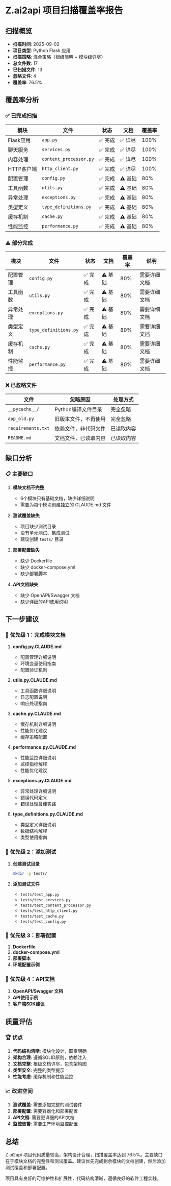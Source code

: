 # Z.ai2api 项目扫描覆盖率报告

## 扫描概览

- **扫描时间**: 2025-09-02
- **项目类型**: Python Flask 应用
- **扫描策略**: 混合策略（根级简明 + 模块级详尽）
- **总文件数**: 17
- **已扫描文件**: 13
- **忽略文件**: 4
- **覆盖率**: 76.5%

## 覆盖率分析

### ✅ 已完成扫描

| 模块 | 文件 | 状态 | 文档 | 覆盖率 |
|------|------|------|------|--------|
| Flask应用 | `app.py` | ✅ 完成 | ✅ 详尽 | 100% |
| 聊天服务 | `services.py` | ✅ 完成 | ✅ 详尽 | 100% |
| 内容处理 | `content_processor.py` | ✅ 完成 | ✅ 详尽 | 100% |
| HTTP客户端 | `http_client.py` | ✅ 完成 | ✅ 详尽 | 100% |
| 配置管理 | `config.py` | ✅ 完成 | ⚠️ 基础 | 80% |
| 工具函数 | `utils.py` | ✅ 完成 | ⚠️ 基础 | 80% |
| 异常处理 | `exceptions.py` | ✅ 完成 | ⚠️ 基础 | 80% |
| 类型定义 | `type_definitions.py` | ✅ 完成 | ⚠️ 基础 | 80% |
| 缓存机制 | `cache.py` | ✅ 完成 | ⚠️ 基础 | 80% |
| 性能监控 | `performance.py` | ✅ 完成 | ⚠️ 基础 | 80% |

### ⚠️ 部分完成

| 模块 | 文件 | 状态 | 文档 | 覆盖率 | 说明 |
|------|------|------|------|--------|------|
| 配置管理 | `config.py` | ✅ 完成 | ⚠️ 基础 | 80% | 需要详细文档 |
| 工具函数 | `utils.py` | ✅ 完成 | ⚠️ 基础 | 80% | 需要详细文档 |
| 异常处理 | `exceptions.py` | ✅ 完成 | ⚠️ 基础 | 80% | 需要详细文档 |
| 类型定义 | `type_definitions.py` | ✅ 完成 | ⚠️ 基础 | 80% | 需要详细文档 |
| 缓存机制 | `cache.py` | ✅ 完成 | ⚠️ 基础 | 80% | 需要详细文档 |
| 性能监控 | `performance.py` | ✅ 完成 | ⚠️ 基础 | 80% | 需要详细文档 |

### ❌ 已忽略文件

| 文件 | 忽略原因 | 处理方式 |
|------|----------|----------|
| `__pycache__/` | Python编译文件目录 | 完全忽略 |
| `app_old.py` | 旧版本文件，不再使用 | 完全忽略 |
| `requirements.txt` | 依赖文件，非代码文件 | 已读取内容 |
| `README.md` | 文档文件，已读取内容 | 已读取内容 |

## 缺口分析

### 📋 主要缺口

1. **模块文档不完整**
   - 6个模块只有基础文档，缺少详细说明
   - 需要为每个模块创建独立的 CLAUDE.md 文件

2. **测试覆盖缺失**
   - 项目缺少测试目录
   - 没有单元测试、集成测试
   - 建议创建 `tests/` 目录

3. **部署配置缺失**
   - 缺少 Dockerfile
   - 缺少 docker-compose.yml
   - 缺少部署脚本

4. **API文档缺失**
   - 缺少 OpenAPI/Swagger 文档
   - 缺少详细的API使用说明

## 下一步建议

### 🎯 优先级 1：完成模块文档

1. **config.py.CLAUDE.md**
   - 配置管理详细说明
   - 环境变量使用指南
   - 配置验证机制

2. **utils.py.CLAUDE.md**
   - 工具函数详细说明
   - 日志配置说明
   - 响应处理指南

3. **cache.py.CLAUDE.md**
   - 缓存机制详细说明
   - 性能优化建议
   - 缓存策略配置

4. **performance.py.CLAUDE.md**
   - 性能监控详细说明
   - 监控指标解释
   - 性能优化建议

5. **exceptions.py.CLAUDE.md**
   - 异常处理详细说明
   - 错误代码定义
   - 错误处理最佳实践

6. **type_definitions.py.CLAUDE.md**
   - 类型定义详细说明
   - 数据结构解释
   - 类型使用指南

### 🎯 优先级 2：添加测试

1. **创建测试目录**
   ```bash
   mkdir -p tests/
   ```

2. **添加测试文件**
   - `tests/test_app.py`
   - `tests/test_services.py`
   - `tests/test_content_processor.py`
   - `tests/test_http_client.py`
   - `tests/test_cache.py`
   - `tests/test_config.py`

### 🎯 优先级 3：部署配置

1. **Dockerfile**
2. **docker-compose.yml**
3. **部署脚本**
4. **环境配置示例**

### 🎯 优先级 4：API文档

1. **OpenAPI/Swagger 文档**
2. **API使用示例**
3. **客户端SDK建议**

## 质量评估

### 🏆 优点

1. **代码结构清晰**: 模块化设计，职责明确
2. **架构合理**: 遵循SOLID原则，依赖注入
3. **文档完整**: 根级文档详尽，包含架构图
4. **类型安全**: 完整的类型提示
5. **性能考虑**: 缓存机制和性能监控

### 📈 改进空间

1. **测试覆盖**: 需要添加完整的测试套件
2. **部署配置**: 需要容器化和部署配置
3. **API文档**: 需要更详细的API文档
4. **监控告警**: 需要生产环境监控配置

## 总结

Z.ai2api 项目代码质量较高，架构设计合理，扫描覆盖率达到 76.5%。主要缺口在于模块文档的完整性和测试覆盖。建议优先完成剩余模块的文档创建，然后添加测试覆盖和部署配置。

项目具有良好的可维护性和扩展性，代码结构清晰，遵循良好的软件工程实践。